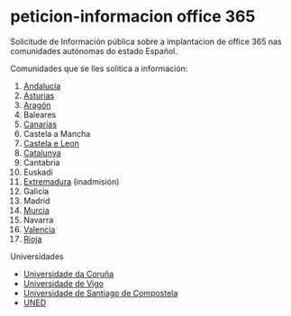 # peticion-informacion office 365
Solicitude de Información pública sobre a implantacion de office 365 nas comunidades autónomas do estado Español.

Comunidades que se lles solitica a información:
1. [Andalucia](https://github.com/polo-software-libre-na-educacion-galega/peticion-informacion-office-365/tree/master/andalucia)
2. [Asturias](https://github.com/polo-software-libre-na-educacion-galega/peticion-informacion-office-365/tree/master/asturias)
3. [Aragón](https://github.com/polo-software-libre-na-educacion-galega/peticion-informacion-office-365/tree/master/aragon)
4. Baleares
5. [Canarias](https://github.com/polo-software-libre-na-educacion-galega/peticion-informacion-office-365/tree/master/canarias)
6. Castela a Mancha
7. [Castela e Leon](https://github.com/polo-software-libre-na-educacion-galega/peticion-informacion-office-365/tree/master/castela%20e%20leon)
8. [Catalunya](https://github.com/polo-software-libre-na-educacion-galega/peticion-informacion-office-365/tree/master/catalunya)
9. Cantabria
10. Euskadi
11. [Extremadura](https://github.com/polo-software-libre-na-educacion-galega/peticion-informacion-office-365/tree/master/extremadura) (inadmisión)
12. Galicia
13. Madrid
14. [Murcia](https://github.com/polo-software-libre-na-educacion-galega/peticion-informacion-office-365/tree/master/murcia)
15. Navarra
16. [Valencia](https://github.com/polo-software-libre-na-educacion-galega/peticion-informacion-office-365/tree/master/valencia)
17. [Rioja](https://github.com/polo-software-libre-na-educacion-galega/peticion-informacion-office-365/tree/master/rioja)


Universidades
* [Universidade da Coruña](https://github.com/polo-software-libre-na-educacion-galega/peticion-informacion-office-365/tree/master/98_universidades/udc)
* [Universidade de Vigo](https://github.com/polo-software-libre-na-educacion-galega/peticion-informacion-office-365/tree/master/98_universidades/uvigo) 
* [Universidade de Santiago de Compostela](https://github.com/polo-software-libre-na-educacion-galega/peticion-informacion-office-365/tree/master/98_universidades/usc)
* [UNED]()

